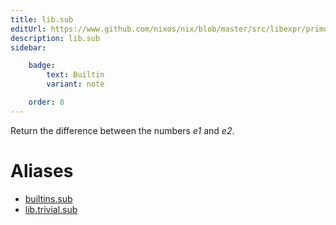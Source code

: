 ```yaml
---
title: lib.sub
editUrl: https://www.github.com/nixos/nix/blob/master/src/libexpr/primops.cc
description: lib.sub
sidebar:

    badge:
        text: Builtin
        variant: note

    order: 8
---
```


Return the difference between the numbers *e1* and *e2*.


# Aliases

- [builtins.sub](/reference/builtinssub)
- [lib.trivial.sub](/reference/libtrivial.sub)


